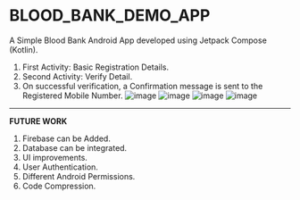 # BLOOD_BANK_DEMO_APP
A Simple Blood Bank Android App developed using Jetpack Compose (Kotlin). 
1. First Activity: Basic Registration Details. 
2. Second Activity: Verify Detail. 
3. On successful verification, a Confirmation message is sent to the Registered Mobile Number.
![image](https://github.com/Naren-7701/BLOOD_BANK_DEMO_APP/assets/81944234/c357ea3b-a0cd-4805-bd73-6a3b74eacf58)
![image](https://github.com/Naren-7701/BLOOD_BANK_DEMO_APP/assets/81944234/222c2813-9419-4869-b52b-47493da871b4)
![image](https://github.com/Naren-7701/BLOOD_BANK_DEMO_APP/assets/81944234/632684c1-63b2-4399-a6be-5a96340c0bd5)
![image](https://github.com/Naren-7701/BLOOD_BANK_DEMO_APP/assets/81944234/ed5a36fd-1e62-4075-8be8-b2cfd72100ce)
<hr>

**FUTURE WORK**
1. Firebase can be Added.
2. Database can be integrated.
3. UI improvements.
4. User Authentication.
5. Different Android Permissions.
6. Code Compression.
